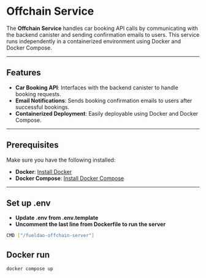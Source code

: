 # Offchain Service

The **Offchain Service** handles car booking API calls by communicating with the backend canister and sending confirmation emails to users. This service runs independently in a containerized environment using Docker and Docker Compose.

---

## Features

- **Car Booking API**: Interfaces with the backend canister to handle booking requests.
- **Email Notifications**: Sends booking confirmation emails to users after successful bookings.
- **Containerized Deployment**: Easily deployable using Docker and Docker Compose.

---

## Prerequisites

Make sure you have the following installed:

- **Docker**: [Install Docker](https://docs.docker.com/get-docker/)
- **Docker Compose**: [Install Docker Compose](https://docs.docker.com/compose/install/)

---

## Set up .env
- **Update .env from .env.template**
- **Uncomment the last line from Dockerfile to run the server**
```bash
CMD ["/fueldao-offchain-server"]
```

## Docker run
```bash
docker compose up
```